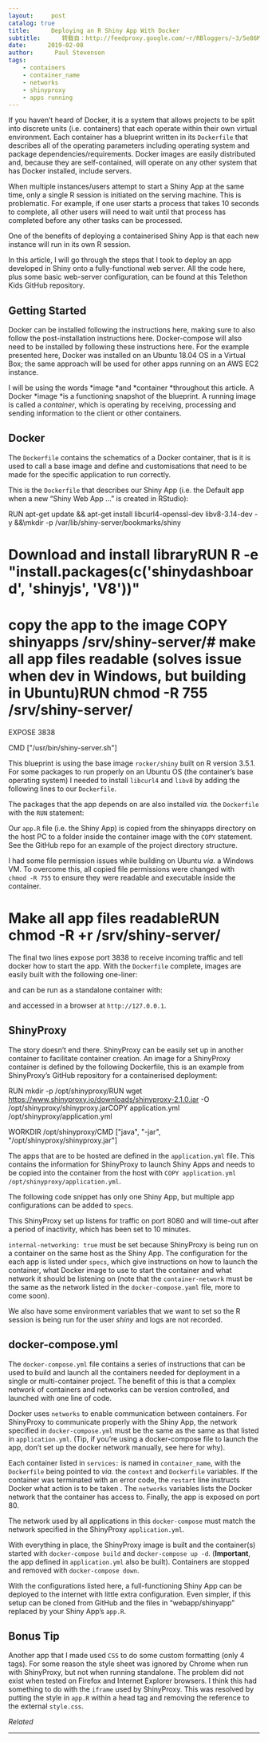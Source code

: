 ```yaml
---
layout:     post
catalog: true
title:      Deploying an R Shiny App With Docker
subtitle:      转载自：http://feedproxy.google.com/~r/RBloggers/~3/5e86M1ETbsY/
date:      2019-02-08
author:      Paul Stevenson
tags:
    - containers
    - container_name
    - networks
    - shinyproxy
    - apps running
---
```






If you haven’t heard of Docker, it is a system that allows projects to be split into discrete units (i.e. containers) that each operate within their own virtual environment. Each container has a blueprint written in its `Dockerfile` that describes all of the operating parameters including operating system and package dependencies/requirements. Docker images are easily distributed and, because they are self-contained, will operate on any other system that has Docker installed, include servers.

When multiple instances/users attempt to start a Shiny App at the same time, only a single R session is initiated on the serving machine. This is problematic. For example, if one user starts a process that takes 10 seconds to complete, all other users will need to wait until that process has completed before any other tasks can be processed.

One of the benefits of deploying a containerised Shiny App is that each new instance will run in its own R session.

In this article, I will go through the steps that I took to deploy an app developed in Shiny onto a fully-functional web server. All the code here, plus some basic web-server configuration, can be found at this Telethon Kids GitHub repository.

## Getting Started

Docker can be installed following the instructions here, making sure to also follow the post-installation instructions here. Docker-compose will also need to be installed by following these instructions here. For the example presented here, Docker was installed on an Ubuntu 18.04 OS in a Virtual Box; the same approach will be used for other apps running on an AWS EC2 instance.

I will be using the words *image *and *container *throughout this article. A Docker *image *is a functioning snapshot of the blueprint. A running image is called a *container*, which is operating by receiving, processing and sending information to the client or other containers.

## Docker

The `Dockerfile` contains the schematics of a Docker container, that is it is used to call a base image and define and customisations that need to be made for the specific application to run correctly. 

This is the `Dockerfile` that describes our Shiny App (i.e. the Default app when a new “Shiny Web App …” is created in RStudio):

RUN apt-get update && apt-get install libcurl4-openssl-dev libv8-3.14-dev -y &&\mkdir -p /var/lib/shiny-server/bookmarks/shiny

# Download and install libraryRUN R -e "install.packages(c('shinydashboard', 'shinyjs', 'V8'))"

# copy the app to the image COPY shinyapps /srv/shiny-server/# make all app files readable (solves issue when dev in Windows, but building in Ubuntu)RUN chmod -R 755 /srv/shiny-server/

EXPOSE 3838

CMD ["/usr/bin/shiny-server.sh"] 

This blueprint is using the base image `rocker/shiny` built on R version 3.5.1. For some packages to run properly on an Ubuntu OS (the container’s base operating system) I needed to install `libcurl4` and `libv8` by adding the following lines to our `Dockerfile`.

The packages that the app depends on are also installed *via.* the `Dockerfile` with the `RUN` statement:

Our `app.R` file (i.e. the Shiny App) is copied from the shinyapps directory on the host PC to a folder inside the container image with the `COPY` statement. See the GitHub repo for an example of the project directory structure.

I had some file permission issues while building on Ubuntu *via.* a Windows VM. To overcome this, all copied file permissions were changed with `chmod -R 755` to ensure they were readable and executable inside the container.

# Make all app files readableRUN chmod -R +r /srv/shiny-server/

The final two lines expose port 3838 to receive incoming traffic and tell docker how to start the app. With the `Dockerfile` complete, images are easily built with the following one-liner:

and can be run as a standalone container with:

and accessed in a browser at `http://127.0.0.1`.

## ShinyProxy

The story doesn’t end there. ShinyProxy can be easily set up in another container to facilitate container creation. An image for a ShinyProxy container is defined by the following Dockerfile, this is an example from ShinyProxy’s GitHub repository for a containerised deployment:

RUN mkdir -p /opt/shinyproxy/RUN wget https://www.shinyproxy.io/downloads/shinyproxy-2.1.0.jar -O /opt/shinyproxy/shinyproxy.jarCOPY application.yml /opt/shinyproxy/application.yml

WORKDIR /opt/shinyproxy/CMD ["java", "-jar", "/opt/shinyproxy/shinyproxy.jar"]

The apps that are to be hosted are defined in the `application.yml` file. This contains the information for ShinyProxy to launch Shiny Apps and needs to be copied into the container from the host with `COPY application.yml /opt/shinyproxy/application.yml`.

The following code snippet has only one Shiny App, but multiple app configurations can be added to `specs`.

This ShinyProxy set up listens for traffic on port 8080 and will time-out after a period of inactivity, which has been set to 10 minutes.

`internal-networking: true` must be set because ShinyProxy is being run on a container on the same host as the Shiny App. The configuration for the each app is listed under `specs`, which give instructions on how to launch the container, what Docker image to use to start the container and what network it should be listening on (note that the `container-network` must be the same as the network listed in the `docker-compose.yaml` file, more to come soon).

We also have some environment variables that we want to set so the R session is being run for the user *shiny* and logs are not recorded.

## docker-compose.yml

The `docker-compose.yml` file contains a series of instructions that can be used to build and launch all the containers needed for deployment in a single or multi-container project. The benefit of this is that a complex network of containers and networks can be version controlled, and launched with one line of code.

Docker uses `networks` to enable communication between containers. For ShinyProxy to communicate properly with the Shiny App, the network specified in `docker-compose.yml` must be the same as the same as that listed in `application.yml`. (Tip, if you’re using a docker-compose file to launch the app, don’t set up the docker network manually, see here for why).

Each container listed in `services:` is named in `container_name`, with the `Dockerfile` being pointed to *via.* the `context` and `Dockerfile` variables. If the container was terminated with an error code, the `restart` line instructs Docker what action is to be taken . The `networks` variables lists the Docker network that the container has access to. Finally, the app is exposed on port 80.

The network used by all applications in this `docker-compose` must match the network specified in the ShinyProxy `application.yml`.

With everything in place, the ShinyProxy image is built and the container(s) started with `docker-compose build` and `docker-compose up -d`. (**Important**, the app defined in `application.yml` also be built). Containers are stopped and removed with `docker-compose down`.

With the configurations listed here, a full-functioning Shiny App can be deployed to the internet with little extra configuration. Even simpler, if this setup can be cloned from GitHub and the files in “webapp/shinyapp” replaced by your Shiny App’s `app.R`. 

## Bonus Tip

Another app that I made used `CSS` to do some custom formatting (only 4 tags). For some reason the style sheet was ignored by Chrome when run with ShinyProxy, but not when running standalone. The problem did not exist when tested on Firefox and Internet Explorer browsers. I think this had something to do with the `iframe` used by ShinyProxy. This was resolved by putting the style in `app.R` within a head tag and removing the reference to the external `style.css`.


*Related*








---
